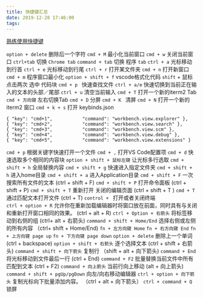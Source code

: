 ```yaml
---
title: 快捷键汇总
date: 2019-12-28 17:46:00
tags:
---
```


[熟练使用快捷键](http://fe.surge.sh/guide/)
<!-- more -->

` option + delete ` 删除后一个字符
`cmd + M` 最小化当前窗口
`cmd + w` 关闭当前窗口
`ctrl+tab` 切换 `Chrome tab` 
`command + tab` 切换 程序 `tab` 
`ctrl + a` 光标移动到行首
`ctrl + e` 光标移动到行尾
`ctrl + r` 打开某文件夹 
`cmd + n` 打开新窗口
`cmd + m` 程序窗口最小化
`option + shift + f` vscode格式化代码
`shift` + 鼠标点击两次 选中 代码块
`cmd + p ` 快速查找文件
`ctrl + a/e` 快速切换到当前正在输入的文本的头部／尾部
`ctrl + u` 清空当前输入
`cmd + T` 打开一个新的iterm2 Tab
`cmd + 方向键` 左右切换Tab
`cmd + D` 分屏
`cmd + K ` 清屏
`cmd + N` 打开一个新的iterm2 窗口
`cmd + k + s` 打开 keybinds.json

``` 
{ "key": "cmd+1",           "command": "workbench.view.explorer" },
{ "key": "cmd+2",           "command": "workbench.view.search" },
{ "key": "cmd+3",           "command": "workbench.view.scm" },
{ "key": "cmd+4",           "command": "workbench.view.debug" },
{ "key": "cmd+5",           "command": "workbench.view.extensions" }
```

`cmd + p` 根据关键字快速打开一个文件
`cmd + ,` 打开VS Code配置项
`cmd + d` 快速选取多个相同的内容块
`option + shift + 鼠标左键` 让光标多行选取
`cmd + shift + h` 全局替换内容
`cmd + shift + g` 快速进入指定文件夹
`cmd + shift + h` 进入home目录
`cmd + shift + a` 进入Application目录
`cmd + shift + F` 一次搜索所有文件的文本   (ctrl + shift + F)
`cmd + shift + P` 打开命令面板    (ctrl + shift + P)
`cmd + shift + T` 重新打开 关闭的编辑页面  (ctrl + shift + T )
`cmd + T` 通过匹配文本打开文件  (ctrl + T)
`control + ` 打开或者关闭终端  
`ctrl + option + R` 允许你在重新加载编辑器时将窗口放在前面，同时具有与关闭和重新打开窗口相同的效果。 (ctrl + alt + R)
`ctrl + Option + 右箭头` 将标签移动到右侧的组  (ctrl+ alt + 右箭头)
`command + shift + Home/End` 选择右侧或左侧的所有内容  （ctrl+ shift + Home/End)
`fn + 左方向键 Home` 
`fn + 右方向键 End` 
`fn + 上方向键 page up` 
`fn + 下方向键 page down` 
`option + delete` 删除上一个单词  (ctrl + backspace)
`option + shift + 右箭头` 逐个选择文本 (ctrl + shift + 右箭头)
`command + shift + 向下箭头` 复制行 （shift + alt + 向下箭头)
`command + End ` 将光标移动到文件最后一行  (ctrl + End)
`command + F2` 批量替换当前文件中所有匹配到文本 (ctrl + F2)
`command + 向上箭头` 当前行向上移动 (alt + 向上箭头)
`command + shift + pgUp/pgDown` 向左/向右移动编辑器
`ctrl + option + 向下箭头` 复制光标向下批量添加内容。 （ctrl + alt + 向下箭头）
`ctrl + command + Q` 锁屏

